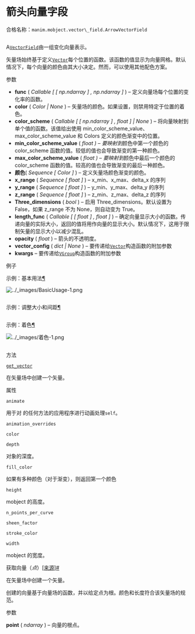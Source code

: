 # 箭头向量字段

合格名称：`manim.mobject.vector\_field.ArrowVectorField`


```py

```

A[`VectorField`](manim.mobject.vector_field.VectorField.html#manim.mobject.vector_field.VectorField "manim.mobject.vector_field.VectorField")由一组变化向量表示。

矢量场始终基于定义[`Vector`](manim.mobject.geometry.line.Vector.html#manim.mobject.geometry.line.Vector "manim.mobject.geometry.line.Vector")每个位置的函数。该函数的值显示为向量网格。默认情况下，每个向量的颜色由其大小决定。然而，可以使用其他配色方案。

参数

- **func** ( _Callable_ _\[_ _\[_ _np.ndarray_ _\]_ _,_ _np.ndarray_ _\]_ ) – 定义向量场每个位置的变化率的函数。
- **color** ( _Color_ _|_ _None_ ) – 矢量场的颜色。如果设置，则禁用特定于位置的着色。
- **color_scheme** ( _Callable_ _\[_ _\[_ _np.ndarray_ _\]_ _,_ _float_ _\]_ _|_ _None_ ) – 将向量映射到单个值的函数。该值给出使用 min_color_scheme_value、max_color_scheme_value 和 Colors 定义的颜色渐变中的位置。
- **min_color_scheme_value** ( *float ) – 要映射到*颜色中第一个颜色的 color_scheme 函数的值。较低的值也会导致渐变的第一种颜色。
- **max_color_scheme_value** ( *float ) – 要映射到*颜色中最后一个颜色的 color_scheme 函数的值。较高的值也会导致渐变的最后一种颜色。
- **颜色**( _Sequence_ _\[_ _Color_ _\]_ ) – 定义矢量场颜色渐变的颜色。
- **x_range** ( _Sequence_ _\[_ _float_ _\]_ ) – x_min、x_max、delta_x 的序列
- **y_range** ( _Sequence_ _\[_ _float_ _\]_ ) – y_min、y_max、delta_y 的序列
- **z_range** ( _Sequence_ _\[_ _float_ _\]_ ) – z_min、z_max、delta_z 的序列
- **Three_dimensions** ( _bool_ ) – 启用 Three_dimensions。默认设置为 False，如果 z_range 不为 None，则自动变为 True。
- **length_func** ( _Callable_ _\[_ _\[_ _float_ _\]_ _,_ _float_ _\]_ ) – 确定向量显示大小的函数。传递向量的实际大小，返回的值将用作向量的显示大小。默认情况下，这用于限制矢量的显示大小以减少混乱。
- **opacity** ( _float_ ) – 箭头的不透明度。
- **vector_config** ( _dict_ _|_ _None_ ) – 要传递给[`Vector`](manim.mobject.geometry.line.Vector.html#manim.mobject.geometry.line.Vector "manim.mobject.geometry.line.Vector")构造函数的附加参数
- **kwargs** – 要传递给[`VGroup`](manim.mobject.types.vectorized_mobject.VGroup.html#manim.mobject.types.vectorized_mobject.VGroup "manim.mobject.types.vectorized_mobject.VGroup")构造函数的附加参数

例子

示例：基本用法[¶](#basicusage)

![../_images/BasicUsage-1.png](../_images/BasicUsage-1.png)

```py

```


示例：调整大小和间距[¶](#sizingandspacing)

```py

```


示例：着色[¶](#coloring)

![../_images/着色-1.png](../_images/Coloring-1.png)

```py

```

方法

[`get_vector`](#manim.mobject.vector_field.ArrowVectorField.get_vector "manim.mobject.vector_field.ArrowVectorField.get_vector")

在矢量场中创建一个矢量。

属性

`animate`

用于对 的任何方法的应用程序进行动画处理`self`。

`animation_overrides`

`color`

`depth`

对象的深度。

`fill_color`

如果有多种颜色（对于渐变），则返回第一个颜色

`height`

mobject 的高度。

`n_points_per_curve`

`sheen_factor`

`stroke_color`

`width`

mobject 的宽度。

获取向量（_点_）[\[来源\]](../_modules/manim/mobject/vector_field.html#ArrowVectorField.get_vector)[#](#manim.mobject.vector_field.ArrowVectorField.get_vector "此定义的固定链接")

在矢量场中创建一个矢量。

创建的向量基于向量场的函数，并以给定点为根。颜色和长度符合该矢量场的规范。

参数

**point** ( _ndarray_ ) – 向量的根点。

